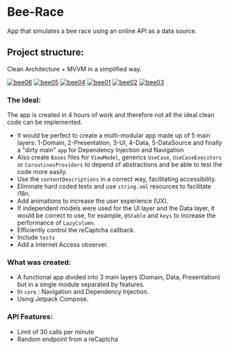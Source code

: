 # Bee-Race

App that simulates a bee race using an online API as a data source.

## Project structure:
Clean Architecture + MVVM in a simplified way.

<a href="https://postimg.cc/6TLmk8kx" target="_blank"><img src="https://i.postimg.cc/6TLmk8kx/bee06.jpg" alt="bee06"/></a>
<a href="https://postimg.cc/jCr13Hkh" target="_blank"><img src="https://i.postimg.cc/jCr13Hkh/bee05.jpg" alt="bee05"/></a>
<a href="https://postimg.cc/xNYLGT5K" target="_blank"><img src="https://i.postimg.cc/xNYLGT5K/bee04.jpg" alt="bee04"/></a>
<a href="https://postimg.cc/BPgHm97R" target="_blank"><img src="https://i.postimg.cc/BPgHm97R/bee01.jpg" alt="bee01"/></a> <a href="https://postimg.cc/SXB6sGz1" target="_blank"><img src="https://i.postimg.cc/SXB6sGz1/bee02.jpg" alt="bee02"/></a> <a href="https://postimg.cc/LYjzZZt9" target="_blank"><img src="https://i.postimg.cc/LYjzZZt9/bee03.jpg" alt="bee03"/></a> 



### The ideal:
The app is created in 4 hours of work and therefore not all the ideal clean code can be implemented.
- It would be perfect to create a multi-modular app made up of 5 main layers: 1-Domain, 2-Presentation, 3-UI, 4-Data, 5-DataSource and finally a "dirty main" `app` for Dependency Injection and Navigation
- Also create `Bases` files for `ViewModel`, generics `UseCase`, `UseCaseExecutors` or `CoroutinesProviders` to depend of abstractions and be able to test the code more easily.
- Use the `contentDescriptions` in a correct way, facilitating accessibility.
- Eliminate hard coded texts and use `string.xml` resources to facilitate i18n.
- Add animations to increase the user experience (UX).
- If independent models were used for the UI layer and the Data layer, it would be correct to use, for example, `@Stable` and `keys` to increase the performance of `LazyColumn`.
- Efficiently control the reCaptcha callback.
- Include `tests`
- Add a Internet Access observer.

### What was created:
- A functional app divided into 3 main layers (Domain, Data, Presentation) but in a single module separated by features.
- In `core` : Navigation and Dependency Injection.
- Using Jetpack Compose.



### API Features:
- Limit of 30 calls per minute
- Random endpoint from a reCaptcha